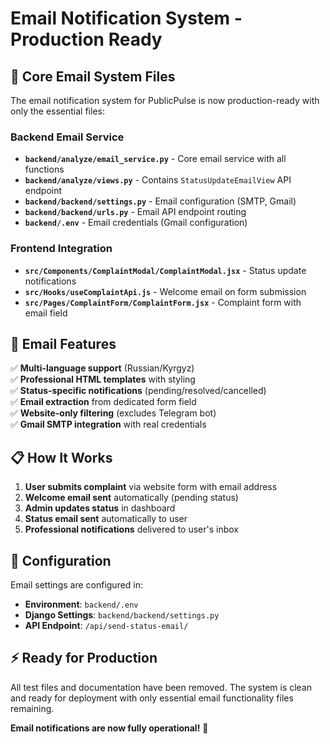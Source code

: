 # Email Notification System - Production Ready

## 📧 Core Email System Files

The email notification system for PublicPulse is now production-ready with only the essential files:

### Backend Email Service
- **`backend/analyze/email_service.py`** - Core email service with all functions
- **`backend/analyze/views.py`** - Contains `StatusUpdateEmailView` API endpoint
- **`backend/backend/settings.py`** - Email configuration (SMTP, Gmail)
- **`backend/backend/urls.py`** - Email API endpoint routing
- **`backend/.env`** - Email credentials (Gmail configuration)

### Frontend Integration
- **`src/Components/ComplaintModal/ComplaintModal.jsx`** - Status update notifications
- **`src/Hooks/useComplaintApi.js`** - Welcome email on form submission
- **`src/Pages/ComplaintForm/ComplaintForm.jsx`** - Complaint form with email field

## 🚀 Email Features

✅ **Multi-language support** (Russian/Kyrgyz)  
✅ **Professional HTML templates** with styling  
✅ **Status-specific notifications** (pending/resolved/cancelled)  
✅ **Email extraction** from dedicated form field  
✅ **Website-only filtering** (excludes Telegram bot)  
✅ **Gmail SMTP integration** with real credentials  

## 📋 How It Works

1. **User submits complaint** via website form with email address
2. **Welcome email sent** automatically (pending status)
3. **Admin updates status** in dashboard
4. **Status email sent** automatically to user
5. **Professional notifications** delivered to user's inbox

## 🔧 Configuration

Email settings are configured in:
- **Environment**: `backend/.env`
- **Django Settings**: `backend/backend/settings.py`
- **API Endpoint**: `/api/send-status-email/`

## ⚡ Ready for Production

All test files and documentation have been removed. The system is clean and ready for deployment with only essential email functionality files remaining.

**Email notifications are now fully operational!** 🎉
